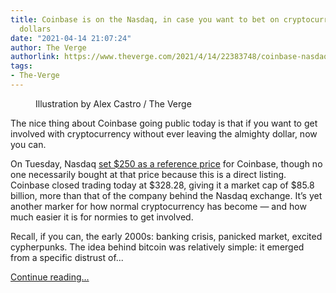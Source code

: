 ```yaml
---
title: Coinbase is on the Nasdaq, in case you want to bet on cryptocurrency using
  dollars
date: "2021-04-14 21:07:24"
author: The Verge
authorlink: https://www.theverge.com/2021/4/14/22383748/coinbase-nasdaq-ipo-direct-listing
tags:
- The-Verge
---
```

<figure>
      <img alt="" src="https://cdn.vox-cdn.com/thumbor/B5AsioAuv4xFFq-MCKnIgxyqevg=/0x0:2040x1360/1310x873/cdn.vox-cdn.com/uploads/chorus_image/image/69127478/acastro_181126_1777_bitcoin_0001.0.jpg" />
        <figcaption>Illustration by Alex Castro / The Verge</figcaption>
    </figure>

  <p id="I1qHDV">The nice thing about Coinbase going public today is that if you want to get involved with cryptocurrency without ever leaving the almighty dollar, now you can.</p>
<p id="hoyDnF">On Tuesday, Nasdaq <a href="https://www.wsj.com/articles/coinbase-stock-price-valuation-and-everything-else-you-need-to-know-11618413312">set $250 as a reference price</a> for Coinbase, though no one necessarily bought at that price because this is a direct listing. Coinbase closed trading today at $328.28, giving it a market cap of $85.8 billion, more than that of the company behind the Nasdaq exchange. It’s yet another marker for how normal cryptocurrency has become — and how much easier it is for normies to get involved.</p>
<p id="fWywO9">Recall, if you can, the early 2000s: banking crisis, panicked market, excited cypherpunks. The idea behind bitcoin was relatively simple: it emerged from a specific distrust of...</p>
  <p>
    <a href="https://www.theverge.com/2021/4/14/22383748/coinbase-nasdaq-ipo-direct-listing">Continue reading&hellip;</a>
  </p>